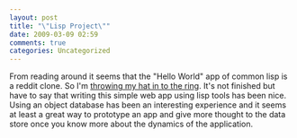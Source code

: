 ```yaml
---
layout: post
title: "\"Lisp Project\""
date: 2009-03-09 02:59
comments: true
categories: Uncategorized
---
```

From reading around it seems that the "Hello World" app of common lisp is a reddit clone. So I'm <a href="http://github.com/rlb3/scripts/blob/08444b4967eb1ca8ef4ba2e881815a2d664a12fb/links.lisp">throwing my hat in to the ring</a>. It's not finished but have to say that writing this simple web app using lisp tools has been nice. Using an object database has been an interesting experience and it seems at least a great way to prototype an app and give more thought to the data store once you know more about the dynamics of the application.<div class="blogger-post-footer"><img width='1' height='1' src='https://blogger.googleusercontent.com/tracker/1621466996203250312-6904785438660581678?l=learning-lisp.blogspot.com' alt='' /></div>
